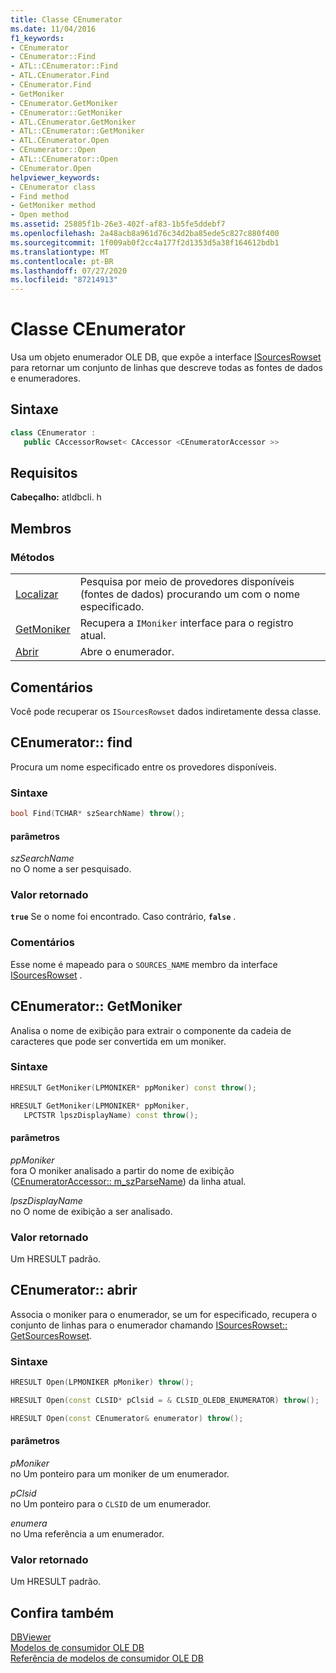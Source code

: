 ```yaml
---
title: Classe CEnumerator
ms.date: 11/04/2016
f1_keywords:
- CEnumerator
- CEnumerator::Find
- ATL::CEnumerator::Find
- ATL.CEnumerator.Find
- CEnumerator.Find
- GetMoniker
- CEnumerator.GetMoniker
- CEnumerator::GetMoniker
- ATL.CEnumerator.GetMoniker
- ATL::CEnumerator::GetMoniker
- ATL.CEnumerator.Open
- CEnumerator::Open
- ATL::CEnumerator::Open
- CEnumerator.Open
helpviewer_keywords:
- CEnumerator class
- Find method
- GetMoniker method
- Open method
ms.assetid: 25805f1b-26e3-402f-af83-1b5fe5ddebf7
ms.openlocfilehash: 2a48acb8a961d76c34d2ba85ede5c827c880f400
ms.sourcegitcommit: 1f009ab0f2cc4a177f2d1353d5a38f164612bdb1
ms.translationtype: MT
ms.contentlocale: pt-BR
ms.lasthandoff: 07/27/2020
ms.locfileid: "87214913"
---
```

# <a name="cenumerator-class"></a>Classe CEnumerator

Usa um objeto enumerador OLE DB, que expõe a interface [ISourcesRowset](/previous-versions/windows/desktop/ms715969(v=vs.85)) para retornar um conjunto de linhas que descreve todas as fontes de dados e enumeradores.

## <a name="syntax"></a>Sintaxe

```cpp
class CEnumerator :
   public CAccessorRowset< CAccessor <CEnumeratorAccessor >>
```

## <a name="requirements"></a>Requisitos

**Cabeçalho:** atldbcli. h

## <a name="members"></a>Membros

### <a name="methods"></a>Métodos

|||
|-|-|
|[Localizar](#find)|Pesquisa por meio de provedores disponíveis (fontes de dados) procurando um com o nome especificado.|
|[GetMoniker](#getmoniker)|Recupera a `IMoniker` interface para o registro atual.|
|[Abrir](#open)|Abre o enumerador.|

## <a name="remarks"></a>Comentários

Você pode recuperar os `ISourcesRowset` dados indiretamente dessa classe.

## <a name="cenumeratorfind"></a><a name="find"></a>CEnumerator:: find

Procura um nome especificado entre os provedores disponíveis.

### <a name="syntax"></a>Sintaxe

```cpp
bool Find(TCHAR* szSearchName) throw();
```

#### <a name="parameters"></a>parâmetros

*szSearchName*<br/>
no O nome a ser pesquisado.

### <a name="return-value"></a>Valor retornado

**`true`** Se o nome foi encontrado. Caso contrário, **`false`** .

### <a name="remarks"></a>Comentários

Esse nome é mapeado para o `SOURCES_NAME` membro da interface [ISourcesRowset](/previous-versions/windows/desktop/ms715969(v=vs.85)) .

## <a name="cenumeratorgetmoniker"></a><a name="getmoniker"></a>CEnumerator:: GetMoniker

Analisa o nome de exibição para extrair o componente da cadeia de caracteres que pode ser convertida em um moniker.

### <a name="syntax"></a>Sintaxe

```cpp
HRESULT GetMoniker(LPMONIKER* ppMoniker) const throw();

HRESULT GetMoniker(LPMONIKER* ppMoniker,
   LPCTSTR lpszDisplayName) const throw();
```

#### <a name="parameters"></a>parâmetros

*ppMoniker*<br/>
fora O moniker analisado a partir do nome de exibição ([CEnumeratorAccessor:: m_szParseName](../../data/oledb/cenumeratoraccessor-m-szparsename.md)) da linha atual.

*lpszDisplayName*<br/>
no O nome de exibição a ser analisado.

### <a name="return-value"></a>Valor retornado

Um HRESULT padrão.

## <a name="cenumeratoropen"></a><a name="open"></a>CEnumerator:: abrir

Associa o moniker para o enumerador, se um for especificado, recupera o conjunto de linhas para o enumerador chamando [ISourcesRowset:: GetSourcesRowset](/previous-versions/windows/desktop/ms711200(v=vs.85)).

### <a name="syntax"></a>Sintaxe

```cpp
HRESULT Open(LPMONIKER pMoniker) throw();

HRESULT Open(const CLSID* pClsid = & CLSID_OLEDB_ENUMERATOR) throw();

HRESULT Open(const CEnumerator& enumerator) throw();
```

#### <a name="parameters"></a>parâmetros

*pMoniker*<br/>
no Um ponteiro para um moniker de um enumerador.

*pClsid*<br/>
no Um ponteiro para o `CLSID` de um enumerador.

*enumera*<br/>
no Uma referência a um enumerador.

### <a name="return-value"></a>Valor retornado

Um HRESULT padrão.

## <a name="see-also"></a>Confira também

[DBViewer](../../overview/visual-cpp-samples.md)<br/>
[Modelos de consumidor OLE DB](../../data/oledb/ole-db-consumer-templates-cpp.md)<br/>
[Referência de modelos de consumidor OLE DB](../../data/oledb/ole-db-consumer-templates-reference.md)
